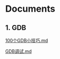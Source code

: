 # Documents

## 1. GDB

[100个GDB小技巧.md](https://github.com/niu0217/Documents/blob/main/100个GDB小技巧.md)

[GDB调试.md](https://github.com/niu0217/Documents/blob/main/GDB调试.md)
